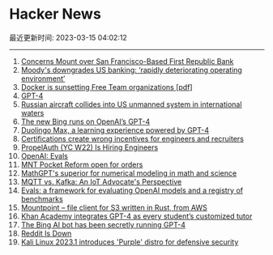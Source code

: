 # Hacker News

最近更新时间: 2023-03-15 04:02:12

--- 
1. [Concerns Mount over San Francisco-Based First Republic Bank](https://www.nbcbayarea.com/news/local/concerns-first-republic-bank/3179536/) 
2. [Moody&#x27;s downgrades US banking: ‘rapidly deteriorating operating environment’](https://www.cnbc.com/2023/03/14/moodys-cuts-outlook-on-us-banking-system-to-negative-citing-rapidly-deteriorating-operating-environment.html) 
3. [Docker is sunsetting Free Team organizations [pdf]](https://web.docker.com/rs/790-SSB-375/images/privatereposfaq.pdf) 
4. [GPT-4](https://openai.com/research/gpt-4) 
5. [Russian aircraft collides into US unmanned system in international waters](https://www.eucom.mil/pressrelease/42314/russian-aircraft-collides-into-us-unmanned-system-in-international-waters) 
6. [The new Bing runs on OpenAI’s GPT-4](https://blogs.bing.com/search/march_2023/Confirmed-the-new-Bing-runs-on-OpenAI%E2%80%99s-GPT-4) 
7. [Duolingo Max, a learning experience powered by GPT-4](https://blog.duolingo.com/duolingo-max/) 
8. [Certifications create wrong incentives for engineers and recruiters](https://interviewing.io/blog/why-you-shouldnt-list-certifications-on-linkedIn) 
9. [PropelAuth (YC W22) Is Hiring Engineers](https://www.ycombinator.com/companies/propelauth/jobs) 
10. [OpenAI: Evals](https://github.com/openai/evals) 
11. [MNT Pocket Reform open for orders](https://www.crowdsupply.com/mnt/pocket-reform) 
12. [MathGPT&#x27;s superior for numerical modeling in math and science](https://github.com/meiyulee/MathGPT) 
13. [MQTT vs. Kafka: An IoT Advocate&#x27;s Perspective](https://www.influxdata.com/blog/mqtt-vs-kafka-iot-advocates-perspective-part-1/) 
14. [Evals: a framework for evaluating OpenAI models and a registry of benchmarks](https://github.com/openai/evals) 
15. [Mountpoint – file client for S3 written in Rust, from AWS](https://github.com/awslabs/mountpoint-s3) 
16. [Khan Academy integrates GPT-4 as every student’s customized tutor](https://openai.com/customer-stories/khan-academy) 
17. [The Bing AI bot has been secretly running GPT-4](https://www.theverge.com/2023/3/14/23639928/microsoft-bing-chatbot-ai-gpt-4-llm) 
18. [Reddit Is Down](https://reddit.statuspage.io/) 
19. [Kali Linux 2023.1 introduces &#x27;Purple&#x27; distro for defensive security](https://gitlab.com/kalilinux/kali-purple/documentation/-/wikis/home) 

